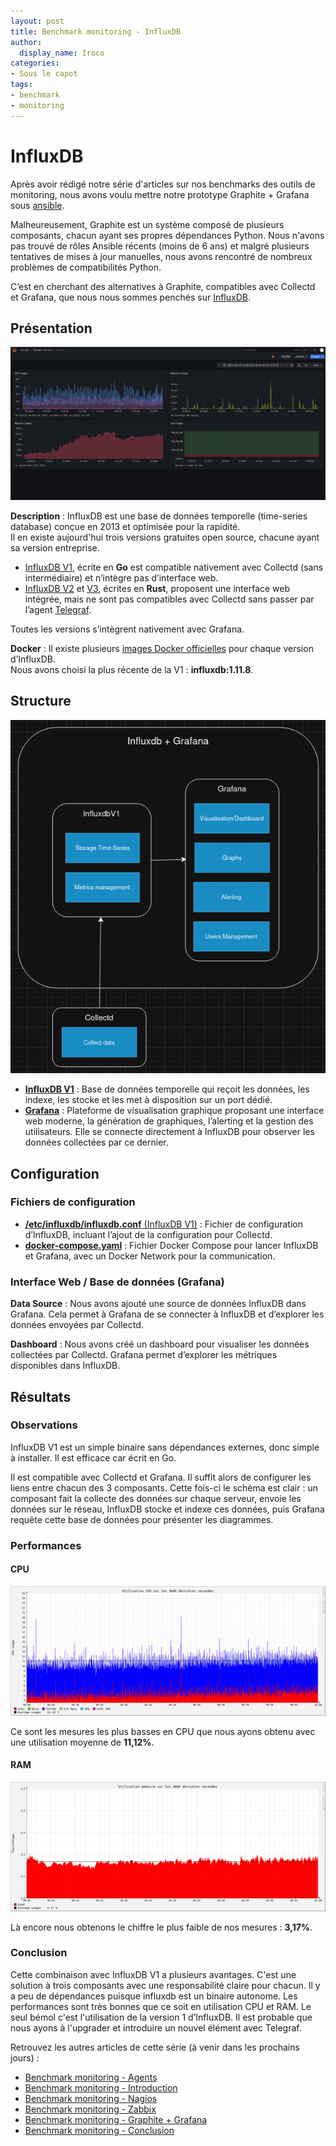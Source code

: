 ```yaml
---
layout: post
title: Benchmark monitoring - InfluxDB
author:
  display_name: Iroco
categories:
- Sous le capot
tags:
- benchmark
- monitoring
---
```

# InfluxDB

Après avoir rédigé notre série d'articles sur nos benchmarks des outils de monitoring, nous avons voulu mettre notre prototype Graphite + Grafana sous [ansible](https://www.redhat.com/en/ansible-collaborative).  

Malheureusement, Graphite est un système composé de plusieurs composants, chacun ayant ses propres dépendances Python. Nous n'avons pas trouvé de rôles Ansible récents (moins de 6 ans) et malgré plusieurs tentatives de mises à jour manuelles, nous avons rencontré de nombreux problèmes de compatibilités Python.  

C’est en cherchant des alternatives à Graphite, compatibles avec Collectd et Grafana, que nous nous sommes penchés sur [InfluxDB](https://www.influxdata.com/).  

## Présentation

[![Exemple de dashboard de Grafana](/images/monitoring-dasboard-benchmark/Pres_graphite+grafana.png)](https://www.grafana.com/)

**Description** : InfluxDB est une base de données temporelle (time-series database) conçue en 2013 et optimisée pour la rapidité.  
Il en existe aujourd'hui trois versions gratuites open source, chacune ayant sa version entreprise.  
- [InfluxDB V1](https://docs.influxdata.com/influxdb/v1/), écrite en **Go** est compatible nativement avec Collectd (sans intermédiaire) et n’intègre pas d’interface web.  
- [InfluxDB V2](https://docs.influxdata.com/influxdb/v2/) et [V3](https://docs.influxdata.com/influxdb3/core/), écrites en **Rust**, proposent une interface web intégrée, mais ne sont pas compatibles avec Collectd sans passer par l’agent [Telegraf](https://www.influxdata.com/time-series-platform/telegraf/).  

Toutes les versions s’intègrent nativement avec Grafana.

**Docker** : Il existe plusieurs [images Docker officielles](https://hub.docker.com/_/influxdb/) pour chaque version d’InfluxDB.  
Nous avons choisi la plus récente de la V1 : **influxdb:1.11.8**.

## Structure

[![Schéma descriptif du fonctionnement de InfluxDB + Grafana](/images/monitoring-dasboard-benchmark/Schema_influxdb+grafana.png)](/images/monitoring-dasboard-benchmark/Schema_influxdb+grafana.png)

- [**InfluxDB V1**](https://docs.influxdata.com/influxdb/v1/) : Base de données temporelle qui reçoit les données, les indexe, les stocke et les met à disposition sur un port dédié.  
- [**Grafana**](https://grafana.com/) : Plateforme de visualisation graphique proposant une interface web moderne, la génération de graphiques, l’alerting et la gestion des utilisateurs. Elle se connecte directement à InfluxDB pour observer les données collectées par ce dernier.

## Configuration

### Fichiers de configuration

- [**/etc/influxdb/influxdb.conf** (InfluxDB V1)](https://github.com/iroco-co/bench-monitoring-dashboard/blob/main/docker_grafana_influxdb/influxdb/conf/influxdb.conf) : Fichier de configuration d’InfluxDB, incluant l’ajout de la configuration pour Collectd.  
- [**docker-compose.yaml**](https://github.com/iroco-co/bench-monitoring-dashboard/blob/main/docker_grafana_influxdb/docker-compose.yaml) : Fichier Docker Compose pour lancer InfluxDB et Grafana, avec un Docker Network pour la communication.

### Interface Web / Base de données (Grafana)

**Data Source** : Nous avons ajouté une source de données InfluxDB dans Grafana. Cela permet à Grafana de se connecter à InfluxDB et d’explorer les données envoyées par Collectd.

**Dashboard** : Nous avons créé un dashboard pour visualiser les données collectées par Collectd. Grafana permet d’explorer les métriques disponibles dans InfluxDB.

## Résultats

### Observations

InfluxDB V1 est un simple binaire sans dépendances externes, donc simple à installer. Il est efficace car écrit en Go.  

Il est compatible avec Collectd et Grafana. Il suffit alors de configurer les liens entre chacun des 3 composants. Cette fois-ci le schéma est clair : un composant fait la collecte des données sur chaque serveur, envoie les données sur le réseau, InfluxDB stocke et indexe ces données, puis Grafana requête cette base de données pour présenter les diagrammes.

### Performances

#### CPU

[![Graphique d'utilisation CPU de Influxdb + Grafana sur les 3600 dernières secondes.](/images/monitoring-dasboard-benchmark/influxdb_cpu_usage.png)](/images/monitoring-dasboard-benchmark/influxdb_cpu_usage.png)

Ce sont les mesures les plus basses en CPU que nous ayons obtenu avec une utilisation moyenne de **11,12%**.

#### RAM

[![Graphique d'utilisation mémoire de Influxdb + Grafana sur les 3600 dernières secondes.](/images/monitoring-dasboard-benchmark/influxdb_memory_usage.png)](/images/monitoring-dasboard-benchmark/influxdb_memory_usage.png)

Là encore nous obtenons le chiffre le plus faible de nos mesures : **3,17%**.

### Conclusion

Cette combinaison avec InfluxDB V1 a plusieurs avantages. C'est une solution à trois composants avec une responsabilité claire pour chacun. Il y a peu de dépendances puisque influxdb est un binaire autonome. Les performances sont très bonnes que ce soit en utilisation CPU et RAM.
Le seul bémol c'est l'utilisation de la version 1 d’InfluxDB. Il est probable que nous ayons à l'upgrader et introduire un nouvel élément avec Telegraf.


Retrouvez les autres articles de cette série (à venir dans les prochains jours) :

- [Benchmark monitoring - Agents](/monitoring-agents/)
- [Benchmark monitoring - Introduction](/monitoring-introduction/)
- [Benchmark monitoring - Nagios](/monitoring-nagios/)
- [Benchmark monitoring - Zabbix](/monitoring-zabbix/)
- [Benchmark monitoring - Graphite + Grafana](/monitoring-graphite/)
- [Benchmark monitoring - Conclusion](/monitoring-conclusion/)

